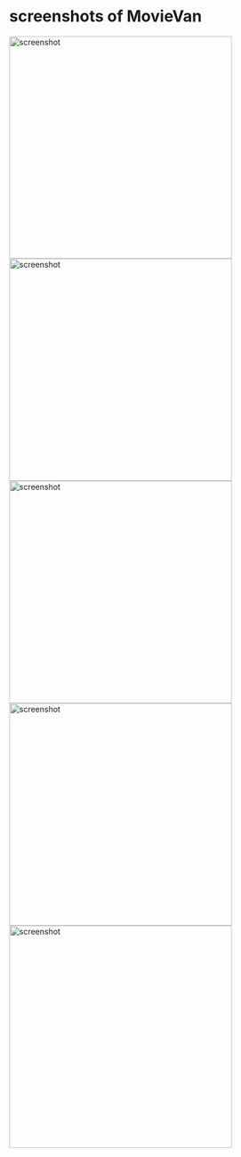 # screenshots of MovieVan
<img src='' alt='screenshot' width="400" height="400"/>
<img src='' alt='screenshot' width="400" height="400"/>
<img src='' alt='screenshot' width="400" height="400"/>
<img src='' alt='screenshot' width="400" height="400"/>
<img src='' alt='screenshot' width="400" height="400"/>

